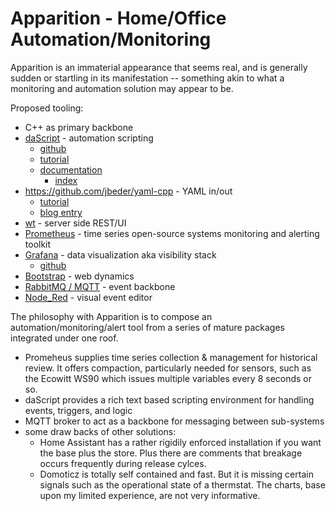 # Apparition - Home/Office Automation/Monitoring 

Apparition is an immaterial appearance that seems real, and is generally sudden or startling in its manifestation -- something akin to what a monitoring and automation solution may appear to be.

Proposed tooling:
* C++ as primary backbone
 * [daScript](https://dascript.org/) - automation scripting
   * [github](https://github.com/GaijinEntertainment/daScript)
   * [tutorial](https://github.com/GaijinEntertainment/daScript/blob/master/examples/tutorial/tutorial01.cpp)
   * [documentation](https://dascript.org/doc/index.html)
     * [index](https://dascript.org/doc/genindex.html)
 * https://github.com/jbeder/yaml-cpp - YAML in/out
   * [tutorial](https://github.com/jbeder/yaml-cpp/wiki/Tutorial)
   * [blog entry](https://www.fatalerrors.org/a/c-read-and-write-yaml-configuration-file.html)
  * [wt](https://www.webtoolkit.eu/wt) - server side REST/UI
* [Prometheus](https://prometheus.io/docs/introduction/overview/) - time series open-source systems monitoring and alerting toolkit
* [Grafana](https://grafana.com/) - data visualization aka visibility stack
  * [github](https://github.com/grafana/grafana)
* [Bootstrap](https://getbootstrap.com/) - web dynamics
* [RabbitMQ / MQTT](https://www.rabbitmq.com/mqtt.html) - event backbone
* [Node_Red](https://nodered.org/) - visual event editor


The philosophy with Apparition is to compose an automation/monitoring/alert tool from a series of mature packages integrated under one roof.

* Promeheus supplies time series collection & management for historical review.  It offers compaction, particularly needed for sensors, such as the Ecowitt WS90 which issues multiple variables every 8 seconds or so.
* daScript provides a rich text based scripting environment for handling events, triggers, and logic
* MQTT broker to act as a backbone for messaging between sub-systems
* some draw backs of other solutions:
  * Home Assistant has a rather rigidily enforced installation if you want the base plus the store.  Plus there are comments that breakage occurs frequently during release cylces.
  * Domoticz is totally self contained and fast.  But it is missing certain signals such as the operational state of a thermstat.  The charts, base upon my limited experience, are not very informative.

